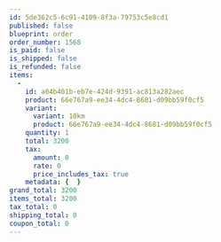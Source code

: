 ```yaml
---
id: 5de362c5-6c91-4109-8f3a-79753c5e8cd1
published: false
blueprint: order
order_number: 1568
is_paid: false
is_shipped: false
is_refunded: false
items:
  -
    id: a04b401b-eb7e-424d-9391-ac813a282aec
    product: 66e767a9-ee34-4dc4-8681-d09bb59f0cf5
    variant:
      variant: 10km
      product: 66e767a9-ee34-4dc4-8681-d09bb59f0cf5
    quantity: 1
    total: 3200
    tax:
      amount: 0
      rate: 0
      price_includes_tax: true
    metadata: {  }
grand_total: 3200
items_total: 3200
tax_total: 0
shipping_total: 0
coupon_total: 0
---
```

